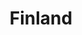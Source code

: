 ---
title: "Finland"
introtext: "Finland, ook wel het land van de 1000 meren genoemd, is een enorm bosrijk en dunbevolkt land. Dit maakt Finland een absolute topbestemming voor een avontuurlijke vakantie. De zomers zijn lang met enorm veel daglicht en aangename temperaturen en de winters zijn donker en soms extreem koud. Geniet in de hoofdstad Helsinki van luxe winkels, chique restaurants en het beste van de 'Nordic Cuisine'. Ga het binnenland in en hike in een van de vele bossen waar beren, elanden en rendieren de dienst uitmaken en je je midden in de wildernis waant. Reis verder door naar Fins lapland in het Noorden. Hier kun je in de winter skiën, sleeën met huskies en sneeuwscooter tochten maken en in de zomer hiken en raften. Kortom, een echte aanrader voor rust, avontuur en natuur!"
introimage: "https://lh3.googleusercontent.com/kSwV78Dlt3WaezL7sAVIV-qR0EKyZbCkirkYEfAQ2JELu1mXf9JrtimujIdzBBtivsFxJPx6d_YjshoLCnakcXTotxWglhuTWvDi4O4h-lQa8YVilMZxUIZvXUvIN--R-bEhq53d_g=w800"
surface: "338.000"
inhabitants: "5.500.000"
rate: "1"
valuta: "euro"
need_to_know_text: ""
need_to_know_more_text: ""
fact_one_text: ""
fact_two_text: ""
bigmac_index: "€ 4,52"
images: "https://lh3.googleusercontent.com/Nryy8P0AJ945aGATdO97odl5Ja_VDbXT8k-xIJC5p0Qq968aG4Z3QM8d_ysMb4Oaw3Zop_WhAxJeFbvEnbz6BU2YLkEb6iK8GbHptPH0AGNjAqFeFlvUDGCB-nwNX9J5OBSot5sf6A=w800|https://lh3.googleusercontent.com/zOT4_NBmN8s7v5Aw-Sd9d8fiHhb7WK-d6UD42F4WfJ7OPlgp0Q1tP_ItuygVv0U0yAIF3g_Sv1w2t07zM_EL1hwDFPGAb3hgi38XQxcM-5_hyav6YacQiley6h2Ckp7RWswtSdh8RA=w800|https://lh3.googleusercontent.com/q3QmIvRXyd7NI7vxs4ooaFtE_Kl4E0k-0Bx_PEJwB9L5-LKWObW-PU0BDGFVogjV9Sr01zuL4KrqM48n9cmYcI66-THV9E1xO-BZcMa-kIKIhYfR99M8M-yYbaF4wgMqA4em3dEw6g=w800|https://lh3.googleusercontent.com/J0PU7AIo1SmfvTi1CfoX6MSCWl4_6TkzEAfGMQ6mzukH1ydj5ze5xvCQHZZDd17cv62HU4Nyq4PBVMzK-_oA42Wv9q-s8AyJXrXHCKfNSA4epPBSJNnzemcq92z5SJ9MzHYasZcbNg=w800"
flight_button_title: "Check vluchtprijzen Finland"
flight_button_url: "https://lt45.net/c/?si=11986&li=1528136&wi=335922&ws=&dl=transport%2Fflights%2Fnl%2Ffi%2F%3Flocale%3Dnl-NL%26currency%3DEUR%26market%3DNL"
inspiration_url: "https://partner.bol.com/click/click?p=2&t=url&s=1025999&f=TXL&url=https%3A%2F%2Fwww.bol.com%2Fnl%2Ff%2Flonely-planet-finland%2F30276318%2F&name=Lonely%20Planet%20Finland%2C%20Andy%20Symington"
---